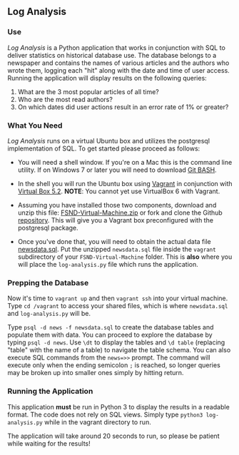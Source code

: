 
## Log Analysis

### Use
_Log Analysis_ is a Python application that works in conjunction with SQL to deliver statistics on historical database use. The database belongs to a newspaper and contains the names of various articles and the authors who wrote them, logging each "hit" along with the date and time of user access. Running the application will display results on the following queries:

1. What are the 3 most popular articles of all time?
2. Who are the most read authors?
3. On which dates did user actions result in an error rate of 1% or greater?

### What You Need
_Log Analysis_ runs on a virtual Ubuntu box and utilizes the postgresql implementation of SQL. To get started please proceed as follows:

* You will need a shell window. If you're on a Mac this is the command line utility. If on Windows 7 or later you will need to download [Git BASH](https://gitforwindows.org/).

* In the shell you will run the Ubuntu box using [Vagrant](https://www.vagrantup.com/) in conjunction with [Virtual Box 5.2](https://www.virtualbox.org/wiki/Download_Old_Builds_5_2). **NOTE**: You cannot yet use VirtualBox 6 with Vagrant.

* Assuming you have installed those two components, download and unzip this file: [FSND-Virtual-Machine.zip](https://s3.amazonaws.com/video.udacity-data.com/topher/2018/April/5acfbfa3_fsnd-virtual-machine/fsnd-virtual-machine.zip) or fork and clone the Github [repository](https://github.com/udacity/fullstack-nanodegree-vm). This will give you a Vagrant box preconfigured with the postgresql package.

* Once you've done that, you will need to obtain the actual data file [newsdata.sql](https://d17h27t6h515a5.cloudfront.net/topher/2016/August/57b5f748_newsdata/newsdata.zip). Put the unzipped ``newsdata.sql`` file inside the ``vagrant`` subdirectory of your ``FSND-Virtual-Machine`` folder. This is **also** where you will place the ``log-analysis.py`` file which runs the application.

### Prepping the Database

Now it's time to ``vagrant up`` and then ``vagrant ssh`` into your virtual machine. Type ``cd /vagrant`` to access your shared files, which is where ``newsdata.sql`` and ``log-analysis.py`` will be.

Type ``psql -d news -f newsdata.sql`` to create the database tables and populate them with data. You can proceed to explore the database by typing ``psql -d news``. Use ``\dt`` to display the tables and ``\d table`` (replacing "table" with the name of a table) to navigate the table schema. You can also execute SQL commands from the ``news=>>`` prompt. The command will execute only when the ending semicolon ``;`` is reached, so longer queries may be broken up into smaller ones simply by hitting return.

### Running the Application

This application **must** be run in Python 3 to display the results in a readable format. The code does not rely on SQL views. Simply type ``python3 log-analysis.py`` while in the vagrant directory to run.

The application will take around 20 seconds to run, so please be patient while waiting for the results!
